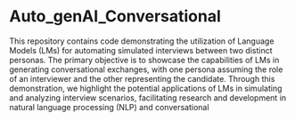 # Auto_genAI_Conversational
This repository contains code demonstrating the utilization of Language Models (LMs) for automating simulated interviews between two distinct personas. The primary objective is to showcase the capabilities of LMs in generating conversational exchanges, with one persona assuming the role of an interviewer and the other representing the candidate. Through this demonstration, we highlight the potential applications of LMs in simulating and analyzing interview scenarios, facilitating research and development in natural language processing (NLP) and conversational 

